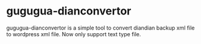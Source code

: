 gugugua-dianconvertor
=====================

gugugua-dianconvertor is a simple tool to convert diandian backup xml file to wordpress xml file. Now only support text type file.